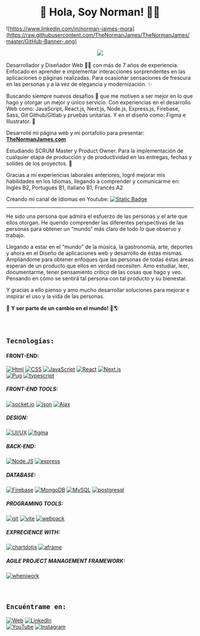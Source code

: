 <!-- # ![https://thenormanjames.com/](https://thenormanjames.com/IconoNNJ.ico) Hola, Soy Norman Jaimes! 👨‍💻 -->
<h1 align="center">
  👋 Hola, Soy Norman! 👨‍💻
</h1>

![https://www.linkedin.com/in/norman-jaimes-mora](https://raw.githubusercontent.com/TheNormanJames/TheNormanJames/master/GitHub-Banner-.png)

<p align="center"><img src="https://readme-typing-svg.herokuapp.com/?font=Righteous&size=35&center=true&vCenter=true&width=550&height=70&duration=4000&color=157cd1&lines=+Freelance+-+FullStack+Developer;+VANILLA+-+M.E.R.N.+-+P.E.R.N.;" /></p>

Desarrollador y Diseñador Web 👨‍💻 con más de 7 años de experiencia. Enfocado en aprender e implementar interacciones sorprendentes en las aplicaciones o páginas realizadas. Para ocasionar sensaciones de frescura en las personas y a la vez de elegancia y modernización. ✨

Buscando siempre nuevos desafíos 💪 que me motiven a ser mejor en lo que hago y otorgar un mejor y único servicio. Con experiencias en el desarrollo Web como: JavaScript, React.js, Next.js, Node.js, Express.js, Firebase, Sass, Git Github/GItlab y pruebas unitarias. Y en el diseño como: Figma e Illustrator. 🎨

Desarrollé mi página web y mi portafolio para presentar: [**TheNormanJames.com**](https://thenormanjames.com/)

Estudiando SCRUM Master y Product Owner. Para la implementación de cualquier etapa de producción y de productividad en las entregas, fechas y solides de los proyectos. 📱

Gracias a mí experiencias laborales anteriores, logré mejorar mis habilidades en los Idiomas, llegando a comprender y comunicarme en: Inglés B2, Portugués B1, Italiano B1, Francés A2

Creando mi canal de Idiomas en Youtube:
[![Static Badge](https://img.shields.io/badge/Youtube-white?logo=youtube&labelColor=FF0000)](https://youtube.com/@elprofedeidiomas?sub_confirmation=1)

---

He sido una persona que admira el esfuerzo de las personas y el arte que ellos otorgan. He querido comprender las diferentes perspectivas de las personas para obtener un “mundo” más claro de todo lo que observo y trabajo.

Llegando a estar en el “mundo” de la música, la gastronomía, arte, deportes y ahora en el Diseño de aplicaciones web y desarrollo de éstas mismas. Ampliándome para obtener enfoques que las personas de todas éstas áreas esperan de un producto que ellos en verdad necesiten. Amo estudiar, leer, documentarme, tener pensamiento crítico de las cosas que hago y veo. Pensando en cómo se sentirá tal persona con tal producto y su bienestar.

Y gracias a ello pienso y amo mucho desarrollar soluciones para mejorar e inspirar el uso y la vida de las personas.

🧔 **Y ser parte de un cambio en el mundo!** 💯🌎

</br>

## `Tecnologías:`

#### FRONT-END:

[![Html](https://img.shields.io/badge/Html-E34F26?style=for-the-badge&logo=html5&logoColor=white&labelColor=101010)]()
[![CSS](https://img.shields.io/badge/CSS-1572B6?style=for-the-badge&logo=css3&logoColor=white&labelColor=101010)]()
[![JavaScript](https://img.shields.io/badge/JavaScript-F7DF1E?style=for-the-badge&logo=javascript&logoColor=white&labelColor=101010)]()
[![React](https://img.shields.io/badge/React-blue?style=for-the-badge&logo=react&logoColor=white&labelColor=101010)]()
[![Next.js](https://img.shields.io/badge/Next.js-3570ee?style=for-the-badge&logo=nextdotjs&logoColor=white&labelColor=101010)]()
</br>
[![Pug](https://img.shields.io/badge/Pug-865043?style=for-the-badge&logo=Pug&logoColor=white&labelColor=101010)]()
[![typescript](https://img.shields.io/badge/typescript-3178C6?style=for-the-badge&logo=typescript&logoColor=white&labelColor=101010)]()

##### FRONT-END TOOLS:

[![socket.io](https://img.shields.io/badge/socket.io-010101?style=for-the-badge&logo=socketdotio&logoColor=white&labelColor=101010)]()
[![json](https://img.shields.io/badge/json-000000?style=for-the-badge&logo=json&logoColor=white&labelColor=101010)]()
[![Ajax](https://img.shields.io/badge/Ajax-c34c2c?style=for-the-badge&logo=html5&logoColor=white&labelColor=101010)]()
</br>

##### DESIGN:

[![UI/UX](https://img.shields.io/badge/UI/UX-A5915F?style=for-the-badge&logo=altiumdesigner&logoColor=white&labelColor=101010)]()
[![figma](https://img.shields.io/badge/figma-F24E1E?style=for-the-badge&logo=figma&logoColor=white&labelColor=101010)]()

##### BACK-END:

[![Node.JS](https://img.shields.io/badge/Node.JS-339933?style=for-the-badge&logo=node.js&logoColor=white&labelColor=101010)]()
[![express](https://img.shields.io/badge/express-3570ee?style=for-the-badge&logo=express&logoColor=white&labelColor=101010)]()
</br>

##### DATABASE:

[![Firebase](https://img.shields.io/badge/Firebase-FFCA28?style=for-the-badge&logo=firebase&logoColor=white&labelColor=101010)]()
[![MongoDB](https://img.shields.io/badge/MongoDB-47A248?style=for-the-badge&logo=mongodb&logoColor=white&labelColor=101010)]()
[![MySQL](https://img.shields.io/badge/MySQL-4479A1?style=for-the-badge&logo=mysql&logoColor=white&labelColor=101010)]()
[![postgresql](https://img.shields.io/badge/postgresql-4169E1?style=for-the-badge&logo=postgresql&logoColor=white&labelColor=101010)]()
</br>

##### PROGRAMING TOOLS:

[![git](https://img.shields.io/badge/git-F05032?style=for-the-badge&logo=git&logoColor=white&labelColor=101010)]()
[![vite](https://img.shields.io/badge/vite-646CFF?style=for-the-badge&logo=vite&logoColor=white&labelColor=101010)]()
[![webpack](https://img.shields.io/badge/webpack-8DD6F9?style=for-the-badge&logo=webpack&logoColor=white&labelColor=101010)]()

##### EXPRECIENCE WITH:

[![chartdotjs](https://img.shields.io/badge/chartdotjs-FF6384?style=for-the-badge&logo=chartdotjs&logoColor=white&labelColor=101010)]()
[![aframe](https://img.shields.io/badge/aframe-EF2D5E?style=for-the-badge&logo=aframe&logoColor=white&labelColor=101010)]()

##### AGILE PROJECT MANAGEMENT FRAMEWORK:

[![wheniwork](https://img.shields.io/badge/Scrum-469fb6?style=for-the-badge&logo=wheniwork&logoColor=white&labelColor=101010)]()

<!-- [![AWS](https://img.shields.io/badge/AWS-232F3E?style=for-the-badge&logo=amazon-aws&logoColor=white&labelColor=101010)]() -->

</br>

## `Encuéntrame en:`

[![Web](https://img.shields.io/badge/Web_Site-thenormanjames.com-ca5e16?style=for-the-badge&logo=Linktree&logoColor=white&labelColor=101010)](https://thenormanjames.com/)
[![LinkedIn](https://img.shields.io/badge/LinkedIn-norman_jaimes_mora-0077B5?style=for-the-badge&logo=linkedin&logoColor=white&labelColor=101010)](https://www.linkedin.com/in/norman-jaimes-mora)
</br>
[![YouTube](https://img.shields.io/badge/YouTube-El_Profe_De_Idiomas-FF0000?style=for-the-badge&logo=youtube&logoColor=white&labelColor=101010)](https://youtube.com/@elprofedeidiomas?sub_confirmation=1)
[![Instagram](https://img.shields.io/badge/Instagram-@thenormanjames-E4405F?style=for-the-badge&logo=instagram&logoColor=white&labelColor=101010)](https://instagram.com/the_norman_james)

<!-- #### Puedes apoyar mi trabajo haciendo "☆ Star" en el repo o nominarme a "GitHub Star". ¡Gracias!

[![GitHub Star](https://img.shields.io/badge/GitHub-Nominar_a_star-yellow?style=for-the-badge&logo=github&logoColor=white&labelColor=101010)](https://stars.github.com/nominate/)
[![GitHub Star](https://img.shields.io/badge/GitHub-Nominar_a_star-yellow?style=for-the-badge&logo=github&logoColor=white&labelColor=101010)](https://stars.github.com/nominate/) -->
